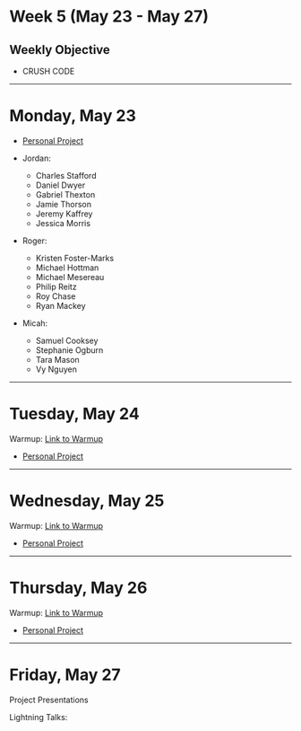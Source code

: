 # Week 5 (May 23 - May 27)
## Weekly Objective

- CRUSH CODE

---

# Monday, May 23

- [Personal Project](https://workbook.galvanize.com/cohorts/68/articles/3118)


- Jordan:
  - Charles Stafford
  - Daniel Dwyer
  - Gabriel Thexton
  - Jamie Thorson
  - Jeremy Kaffrey
  - Jessica Morris
- Roger:
  - Kristen Foster-Marks
  - Michael Hottman
  - Michael Mesereau
  - Philip Reitz
  - Roy Chase
  - Ryan Mackey
- Micah:
  - Samuel Cooksey
  - Stephanie Ogburn
  - Tara Mason
  - Vy Nguyen

---

# Tuesday, May 24

Warmup: [Link to Warmup](http://github.com/gSchool)

- [Personal Project](https://workbook.galvanize.com/cohorts/68/articles/3118)

---

# Wednesday, May 25

Warmup: [Link to Warmup](http://github.com/gSchool)

- [Personal Project](https://workbook.galvanize.com/cohorts/68/articles/3118)

---

# Thursday, May 26

Warmup: [Link to Warmup](http://github.com/gSchool)

- [Personal Project](https://workbook.galvanize.com/cohorts/68/articles/3118)

---

# Friday, May 27


Project Presentations

Lightning Talks:
